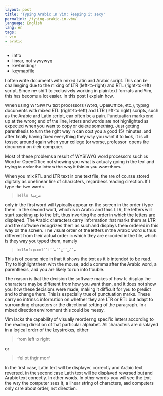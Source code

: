 ```yaml
---
layout: post
title: 'Typing Arabic in Vim: keeping it sexy' 
permalink: /typing-arabic-in-vim/
language: English
lang: en
tags:
- vim
- arabic
---
```


- intro
- linear, not wysywyg
- keybindings
- keymapfile

I often write documents with mixed Latin and Arabic script. This can be challenging due to the mixing of LTR (left-to-right) and RTL (right-to-left) script. Since my shift to exclusively working in plain text formats and Vim, this has become a lot easier. In this post I explain how.

When using WYSIWYG text processors (Word, OpenOffice, etc.), typing documents with mixed RTL (right-to-left) and LTR (left-to right) scripts, such as the Arabic and Latin script, can often be a pain. Punctuation marks end up at the wrong end of the line, letters and words are not highlighted as expected when you want to copy or delete something. Just getting parenthesis to turn the right way in can cost you a good 15\ minutes. and after finally having fixed everything they way you want it to look, it is all tossed around again when your college (or worse, professor) opens the document on their computer.

Most of these problems a result of WYSIWYG word processors such as Word or OpenOffice not showing you what is actually going in the text and trying to order the letters the way it thinks you want them.

When you mix RTL and LTR text in one text file, the are of course stored digitally as one linear line of characters, regardless reading direction. If I type the two words 

> `hello مرحبا`

only in the first word will typically appear on the screen in the order i type them. In the second word, which is in Arabic and thus LTR, the letters will start stacking up to the left, thus inverting the order in which the letters are displayed. The Arabic characters carry information that marks them as LTR and  the software recognizes them as such and displays them ordered in this way on the screen. The visual order of the letters in the Arabic word is thus different from their actual order in which they are encoded in the file, which is they way you typed them, namely

> `hello[space]``م``ر``ح``ب``ا`

This is of course nice in that it shows the text as it is intended to be read. Try to highlight them with the mouse, add a comma after the Arabic word, a parenthesis, and you are likely to run into trouble.

The reason is that the decision the software makes of how to display the characters may be different from how you want them, and it does not show you how these decisions were made, making it difficult for you to predict and to change them. This is especially true of punctuation marks. These carry no intrinsic information on whether they are LTR or RTL but adapt to surrounding characters or the directional setting of the paragraph. In a mixed direction environment this could be messy. 

Vim lacks the capability of visually reordering specific letters according to the reading direction of that particular alphabet. All characters are displayed in a logical order of the keystrokes, either

> from left to right

or

> tfel ot thgir morf

In the first case, Latin text will be displayed correctly and Arabic text reversed, in the second case Latin text will be displayed reversed but and Arabic text correctly. In other words. In other words, you will see the text the way the computer sees it, a linear string of characters, and computers only care about order, not direction.


